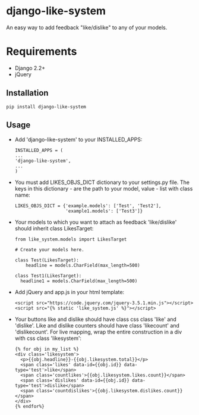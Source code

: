 # django-like-system


An easy way to add feedback "like/dislike"  to any of your models.

# Requirements


+ Django 2.2+
+ jQuery

## Installation


    pip install django-like-system

## Usage


+ Add 'django-like-system' to your INSTALLED_APPS:
    
      INSTALLED_APPS = (
      ...
      'django-like-system',
      ...
      )

+ You must add LIKES_OBJS_DICT dictionary to your settings.py file. The keys in this dictionary - are the path to your model, value - list with class name:

      LIKES_OBJS_DICT = {'example.models': ['Test', 'Test2'],
                         'example1.models': ['Test3']}

+ Your models to which you want to attach as feedback 'like/dislike'
  should inherit class LikesTarget:

      from like_system.models import LikesTarget

      # Create your models here.

      class Test(LikesTarget):
          headline = models.CharField(max_length=500)

      class Test1(LikesTarget):
        headline1 = models.CharField(max_length=500)

+ Add jQuery and app.js in your html template:

      <script src="https://code.jquery.com/jquery-3.5.1.min.js"></script>
      <script src="{% static 'like_system.js' %}"></script>

+ Your buttons like and dislike should have class css class 'like' and 'dislike'.
 Like and dislike counters should have class 'likecount' and 'dislikecount'.
For live mapping, wrap the entire construction in a div
with css class 'likesystem':

      {% for obj in my_list %}
      <div class='likesystem'>
        <p>{{obj.headline}}-{{obj.likesystem.total}}</p>
        <span class='likes' data-id={{obj.id}} data-type='test'>like</span>
        <span class='countlikes'>{{obj.likesystem.likes.count}}</span>      
        <span class='dislikes' data-id={{obj.id}} data-type='test'>dislike</span>
        <span class='countdislikes'>{{obj.likesystem.dislikes.count}}</span>
      </div>
      {% endfor%}